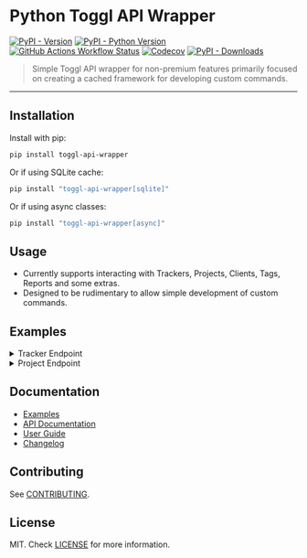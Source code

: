 # Python Toggl API Wrapper

<a href="https://pypi.org/project/toggl-api-wrapper">![PyPI - Version](https://img.shields.io/pypi/v/toggl-api-wrapper?link=https%3A%2F%2Fpypi.org%2Fproject%2Ftoggl-api-wrapper%2F)</a>
<a href="https://pypi.org/project/toggl-api-wrapper">![PyPI - Python Version](https://img.shields.io/pypi/pyversions/toggl-api-wrapper)</a>
<a href="https://github.com/ddkasa/toggl-api-wrapper/actions/workflows/publish.yaml">![GitHub Actions Workflow Status](https://img.shields.io/github/actions/workflow/status/ddkasa/toggl-api-wrapper/publish.yaml)</a>
<a href="https://app.codecov.io/gh/ddkasa/toggl-api-wrapper">![Codecov](https://img.shields.io/codecov/c/github/ddkasa/toggl-api-wrapper)</a>
<a href="https://pypistats.org/packages/toggl-api-wrapper">![PyPI - Downloads](https://img.shields.io/pypi/dm/toggl-api-wrapper)</a>

> Simple Toggl API wrapper for non-premium features primarily focused on creating a cached framework for developing custom commands.

---

## Installation

Install with pip:

```bash
pip install toggl-api-wrapper
```

Or if using SQLite cache:

```bash
pip install "toggl-api-wrapper[sqlite]"
```

Or if using async classes:

```bash
pip install "toggl-api-wrapper[async]"
```

## Usage

- Currently supports interacting with Trackers, Projects, Clients, Tags, Reports and some extras.
- Designed to be rudimentary to allow simple development of custom commands.

## Examples

<details>
  <summary>Tracker Endpoint</summary>

```python
from datetime import timedelta
from pathlib import Path

from toggl_api.config import generate_authentication
from toggl_api import TrackerBody, TrackerEndpoint, JSONCache


WORKSPACE_ID = 2313123123
AUTH = generate_authentication()
cache = JSONCache(Path("cache"), timedelta(hours=24))
endpoint = TrackerEndpoint(WORKSPACE_ID, AUTH, cache)

body = TrackerBody("My First Tracker", tags=["My First Tag"])
tracker = endpoint.add(body)
print(tracker)
```

<strong>Outputs:</strong>

```python
>>> TogglTracker(
        id=3482231563,
        name="My First Tracker",
        workspace=2313123123,
        start=datetime.datetime(2024, 6, 10, 14, 59, 20, tzinfo=datetime.timezone.utc),
        duration=datetime.timedelta(seconds=1, microseconds=179158),
        stop=None,
        project=None,
        tags=[],
    )
```

</details>

<details>
  <summary>Project Endpoint</summary>

```python
from datetime import timedelta
from pathlib import Path

from toggl_api import ProjectBody, ProjectEndpoint, TogglProject
from toggl_api.config import retrieve_togglrc_workspace_id, use_togglrc
from toggl_api.meta.cache import JSONCache

WORKSPACE_ID = retrieve_togglrc_workspace_id()
AUTH = use_togglrc()
cache = JSONCache[TogglProject](Path("cache"), timedelta(hours=24))
endpoint = ProjectEndpoint(WORKSPACE_ID, AUTH, cache)

color = ProjectEndpoint.get_color("red")
body = ProjectBody(
    "My First Project",
    client_name="My First Client",
    color=color,
)
project = endpoint.add(body)
print(project)
```

<strong>Outputs:</strong>

```python
>>> TogglProject(
        id=203366783,
        name='My First Project',
        workspace=2313123123,
        color='#d92b2b',
        client=65298912,
        active=True,
    )
```

</details>

## Documentation

- [Examples](https://ddkasa.github.io/toggl-api-wrapper/user-guide/examples.html)
- [API Documentation](https://ddkasa.github.io/toggl-api-wrapper/api-guide/)
- [User Guide](https://ddkasa.github.io/toggl-api-wrapper/index.html)
- [Changelog](https://ddkasa.github.io/toggl-api-wrapper/CHANGELOG.html)

## Contributing

See [CONTRIBUTING](CONTRIBUTING.md).

## License

MIT. Check [LICENSE](LICENSE.md) for more information.
